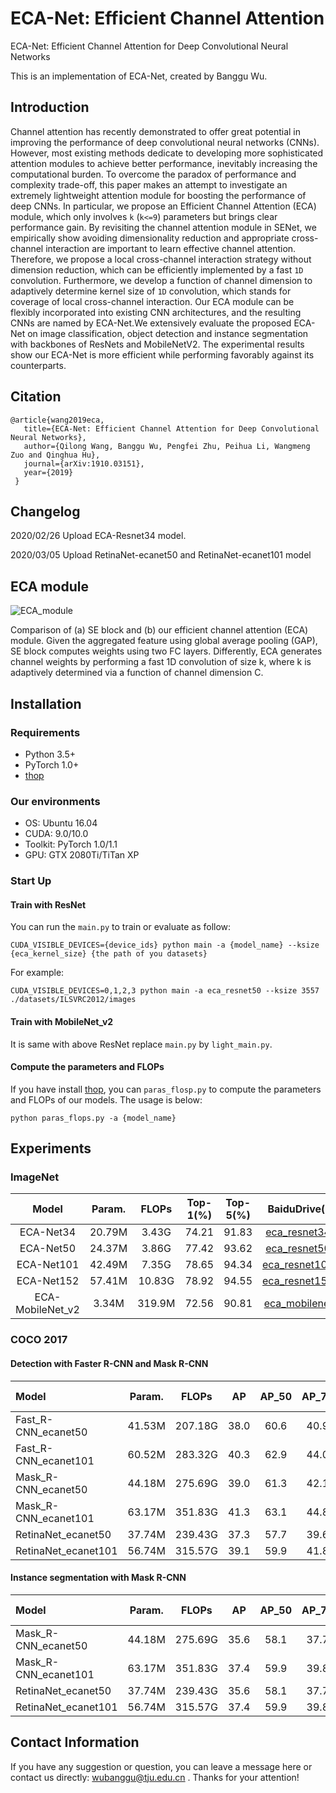 # ECA-Net: Efficient Channel Attention

ECA-Net: Efficient Channel Attention for Deep Convolutional Neural Networks

This is an implementation of ECA-Net, created by Banggu Wu.

## Introduction
Channel attention has recently demonstrated to offer great potential in improving the performance of deep convolutional neural networks (CNNs). However, most existing methods dedicate to developing more sophisticated attention modules to achieve better performance, inevitably increasing the computational burden. To overcome the paradox of performance and complexity trade-off, this paper makes an attempt to investigate an extremely lightweight attention module for boosting the performance of deep CNNs. In particular, we propose an Efficient Channel Attention (ECA) module, which only involves `k` (`k<=9`) parameters but brings clear performance gain. By revisiting the channel attention module in SENet, we empirically show avoiding dimensionality reduction and appropriate cross-channel interaction are important to learn effective channel attention. Therefore, we propose a local cross-channel interaction strategy without dimension reduction, which can be efficiently implemented by a fast `1D` convolution. Furthermore, we develop a function of channel dimension to adaptively determine kernel size of `1D` convolution, which stands for coverage of local cross-channel interaction. Our ECA module can be flexibly incorporated into existing CNN architectures, and the resulting CNNs are named by ECA-Net.We extensively evaluate the proposed ECA-Net on image classification, object detection and instance segmentation with backbones of ResNets and MobileNetV2. The experimental results show our ECA-Net is more efficient while performing favorably against its counterparts.

## Citation

    @article{wang2019eca,
       title={ECA-Net: Efficient Channel Attention for Deep Convolutional Neural Networks},
       author={Qilong Wang, Banggu Wu, Pengfei Zhu, Peihua Li, Wangmeng Zuo and Qinghua Hu},
       journal={arXiv:1910.03151},
       year={2019}
     }

## Changelog
2020/02/26 Upload ECA-Resnet34 model.

2020/03/05 Upload RetinaNet-ecanet50 and RetinaNet-ecanet101 model


## ECA module

![ECA_module](figures/eca_module.jpg)

Comparison of (a) SE block and (b) our efficient channel attention (ECA) module. Given the aggregated feature using global average pooling (GAP), SE block computes weights using two FC layers. Differently, ECA generates channel weights by performing a fast 1D convolution of size k, where k is adaptively determined via a function of channel dimension C.

## Installation

### Requirements

- Python 3.5+
- PyTorch 1.0+
- [thop](https://github.com/Lyken17/pytorch-OpCounter)

### Our environments

- OS: Ubuntu 16.04
- CUDA: 9.0/10.0
- Toolkit: PyTorch 1.0/1.1
- GPU: GTX 2080Ti/TiTan XP

### Start Up

#### Train with ResNet

You can run the `main.py` to train or evaluate as follow:

```
CUDA_VISIBLE_DEVICES={device_ids} python main -a {model_name} --ksize {eca_kernel_size} {the path of you datasets}
```
For example:
```
CUDA_VISIBLE_DEVICES=0,1,2,3 python main -a eca_resnet50 --ksize 3557 ./datasets/ILSVRC2012/images
```

#### Train with MobileNet_v2
It is same with above ResNet replace `main.py` by `light_main.py`.

#### Compute the parameters and FLOPs
If you have install [thop](https://github.com/Lyken17/pytorch-OpCounter), you can `paras_flosp.py` to compute the parameters and FLOPs of our models. The usage is below:
```
python paras_flops.py -a {model_name}
```

## Experiments

### ImageNet
|Model|Param.|FLOPs|Top-1(%)|Top-5(%)|BaiduDrive(models)|Extract code|GoogleDrive|
|:---:|:----:|:---:|:------:|:------:|:----------------:|:----------:|:---------:|
|ECA-Net34|20.79M|3.43G|74.21|91.83|[eca_resnet34_k3357](https://pan.baidu.com/s/1FFVUBbbJfNNFhyiZZ2P2AQ)|o4dh|[eca_resnet34_k3357](https://drive.google.com/open?id=15LV5Jkea3GPzvLP5__H7Gg88oNQUxBDE)|
|ECA-Net50|24.37M|3.86G|77.42|93.62|[eca_resnet50_k3557](https://pan.baidu.com/s/18LXDcxy8qG66h-7FlWW4SA)|no6u|[eca_resnet50_k3557](https://drive.google.com/open?id=1670rce333c_lyMWFzBlNZoVUvtxbCF_U)|
|ECA-Net101|42.49M|7.35G|78.65|94.34|[eca_resnet101_k3357](https://pan.baidu.com/s/1-ageRP2tku-YSIOqU09WpA)|iov1|[eca_resnet101_k3357](https://drive.google.com/open?id=1b5FQ8yDFnZ_UhvWT9txmjI_LjbKkgnvC)|
|ECA-Net152|57.41M|10.83G|78.92|94.55|[eca_resnet152_k3357](https://pan.baidu.com/s/1tPxHAltlcpI93CXUkW9ZOQ)|xaft|[eca_resnet152_k3357](https://drive.google.com/open?id=1_bYnaOg9ptsILC_iC7uQ5Izv-u2rjYG5)|
|ECA-MobileNet_v2|3.34M|319.9M|72.56|90.81|[eca_mobilenetv2_k13](https://pan.baidu.com/s/143B03YTGE2ogkPoCj3IorQ)|atpt|[eca_mobilenetv2_k13](https://drive.google.com/open?id=1FxzeXPg1SJQZzVVH4HRjMeq_SVMfidUm)|

### COCO 2017

#### Detection with Faster R-CNN and Mask R-CNN
|Model|Param.|FLOPs|AP|AP_50|AP_75|Pre trained models|Extract code|GoogleDrive|
|:----|:----:|:---:|:--:|:-------:|:-------:|:----------------:|:----------:|:---------:|
|Fast_R-CNN_ecanet50|41.53M|207.18G|38.0|60.6|40.9|[faster_rcnn_ecanet50_k5_bs8_lr0.01](https://pan.baidu.com/s/16mjevcCIG7dPWlmrqRNYEQ)|divf|[faster_rcnn_ecanet50_k5_bs8_lr0.01](https://drive.google.com/open?id=1myjDQIHRiYdTXm7DJjlFe_oyALhHXkrS)|
|Fast_R-CNN_ecanet101|60.52M|283.32G|40.3|62.9|44.0|[faster_rcnn_ecanet101_3357_bs8_lr0.01](https://pan.baidu.com/s/1Ag96zDW7R0PVVZsNaJ9XCQ)|d3kd|[faster_rcnn_ecanet101_3357_bs8_lr0.01](https://drive.google.com/open?id=1otCeuTSs4DRLTBIO6cYjm7e-5dQK1dMX)|
|Mask_R-CNN_ecanet50|44.18M|275.69G|39.0|61.3|42.1|[mask_rcnn_ecanet50_k3377_bs8_lr0.01](https://pan.baidu.com/s/1h_2PgK4PMHa2nTIqU3ZNkQ)|xe19|[mask_rcnn_ecanet50_k3377_bs8_lr0.01](https://drive.google.com/open?id=1z5sAqOD6zZzoVOyAd2VmBztmMXUKy-Nv)|
|Mask_R-CNN_ecanet101|63.17M|351.83G|41.3|63.1|44.8|[mask_rcnn_ecanet101_k3357_bs8_lr0.01](https://pan.baidu.com/s/19gph8Sr5nv11_kCecEyu5w)|y5e9|[mask_rcnn_ecanet101_k3357_bs8_lr0.01](https://drive.google.com/open?id=1Rv-VjdfWOt5mE45M0lihgv59fqnCAHQq)|
|RetinaNet_ecanet50|37.74M|239.43G|37.3|57.7|39.6|[RetinaNet_ecanet50_k3377_bs8_lr0.01](https://pan.baidu.com/s/1uL-EwILJVeW7O2O3oBmO0A)|my44|[RetinaNet_ecanet50_k3377_bs8_lr0.01](https://drive.google.com/open?id=1Pp6gndZFiZZo2BdbVmzUKQUtQ1m4kIbW)|
|RetinaNet_ecanet101|56.74M|315.57G|39.1|59.9|41.8|[RetinaNet_ecanet101_k3357_bs8_lr0.01](https://pan.baidu.com/s/1Rt3ijSItumSlqHFjS4J51w)|2eu5|[RetinaNet_ecanet101_k3357_bs8_lr0.01](https://drive.google.com/open?id=1290duDtOGMpp3QrL47CRAq24oGPgbtct)|

#### Instance segmentation with Mask R-CNN
|Model|Param.|FLOPs|AP|AP_50|AP_75|Pre trained models|Extract code|GoogleDrive|
|:----|:----:|:---:|:--:|:-------:|:-------:|:----------------:|:----------:|:---------:|
|Mask_R-CNN_ecanet50|44.18M|275.69G|35.6|58.1|37.7|[mask_rcnn_ecanet50_k3377_bs8_lr0.01](https://pan.baidu.com/s/1h_2PgK4PMHa2nTIqU3ZNkQ)|xe19|[mask_rcnn_ecanet50_k3377_bs8_lr0.01](https://drive.google.com/open?id=1z5sAqOD6zZzoVOyAd2VmBztmMXUKy-Nv)|
|Mask_R-CNN_ecanet101|63.17M|351.83G|37.4|59.9|39.8|[mask_rcnn_ecanet101_k3357_bs8_lr0.01](https://pan.baidu.com/s/19gph8Sr5nv11_kCecEyu5w)|y5e9|[mask_rcnn_ecanet101_k3357_bs8_lr0.01](https://drive.google.com/open?id=1Rv-VjdfWOt5mE45M0lihgv59fqnCAHQq)|
|RetinaNet_ecanet50|37.74M|239.43G|35.6|58.1|37.7|[RetinaNet_ecanet50_k3377_bs8_lr0.01](https://pan.baidu.com/s/1uL-EwILJVeW7O2O3oBmO0A)|my44|[RetinaNet_ecanet50_k3377_bs8_lr0.01](https://drive.google.com/open?id=1Pp6gndZFiZZo2BdbVmzUKQUtQ1m4kIbW)|
|RetinaNet_ecanet101|56.74M|315.57G|37.4|59.9|39.8|[RetinaNet_ecanet101_k3357_bs8_lr0.01](https://pan.baidu.com/s/1Rt3ijSItumSlqHFjS4J51w)|2eu5|[RetinaNet_ecanet101_k3357_bs8_lr0.01](https://drive.google.com/open?id=1290duDtOGMpp3QrL47CRAq24oGPgbtct)|

## Contact Information

If you have any suggestion or question, you can leave a message here or contact us directly: wubanggu@tju.edu.cn . Thanks for your attention!
